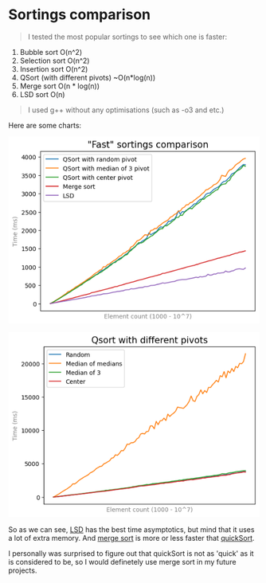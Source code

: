 # Sortings comparison
> I tested the most popular sortings to see which one is faster:
1) Bubble sort    O(n^2)
2) Selection sort O(n^2)
3) Insertion sort O(n^2)
4) QSort (with different pivots) ~O(n*log(n))
5) Merge sort O(n * log(n))
6) LSD sort O(n)

> I used g++ without any optimisations (such as -o3 and etc.)

Here are some charts:

![alt text](https://github.com/ThreadJava800/SortCompare/blob/main/fastSort.png)

![alt text](https://github.com/ThreadJava800/SortCompare/blob/main/qsortCmp.png)

So as we can see, [LSD](https://github.com/ThreadJava800/SortCompare/blob/main/lsd.cpp) has the best time asymptotics, but mind that it uses a lot of extra memory. And [merge sort](https://github.com/ThreadJava800/SortCompare/blob/main/mergeSort.cpp) is more or less faster that [quickSort](https://github.com/ThreadJava800/SortCompare/blob/main/quickSort.cpp).

I personally was surprised to figure out that quickSort is not as 'quick' as it is considered to be, so I would definetely use merge sort in my future projects.